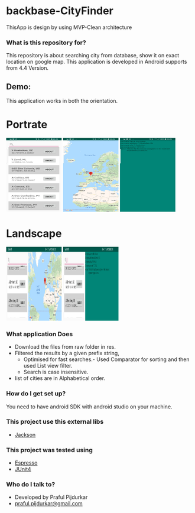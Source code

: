 # backbase-CityFinder #

ThisApp is design by using MVP-Clean architecture

### What is this repository for? ###

This repository is about  searching city from database, show it on exact location on google map. This application is developed in Android supports from 4.4 Version.


## Demo:
This application works in both the orientation.
# Portrate #

<img src="screens/Screenshot_port1.jpg" width="150" height="200">

<img src="screens/Screenshot_port2.jpg" width="150" height="200">

<img src="screens/Screenshot_port3.jpg" width="150" height="200">



# Landscape #



<img src="screens/Screenshot_land.jpg" width="150" height="200">

<img src="screens/Screenshot_land2.jpg" width="150" height="200">


### What application Does ###
* Download the files from raw folder in res.
* Filtered the results by a given prefix string,
     * Optimised for fast searches.- Used Comparator for sorting and then used List view filter.
     * Search is case insensitive.
* list of cities are in Alphabetical order.


### How do I get set up? ###

You need to have android SDK with android studio on your machine.


### This project use this external libs ###

 * [Jackson](http://tutorials.jenkov.com/java-json/jackson-installation.html)


### This project was tested using  ###
* [Espresso](https://google.github.io/android-testing-support-library/docs/espresso/setup/)
 * [JUnit4](https://developer.android.com/training/testing/unit-testing/local-unit-tests.html)

### Who do I talk to? ###

* Developed by Praful Pijdurkar
* praful.pijdurkar@gmail.com
